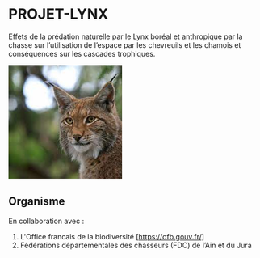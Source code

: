 # PROJET-LYNX

Effets de la prédation naturelle par le Lynx boréal et anthropique par la chasse sur l’utilisation de l’espace par les chevreuils et les chamois et conséquences sur les cascades trophiques.

![this is an image](lynx.jfif)

## Organisme
En collaboration avec :
1. L'Office francais de la biodiversité [https://ofb.gouv.fr/]
2. Fédérations départementales des chasseurs (FDC) de l’Ain et du Jura 
